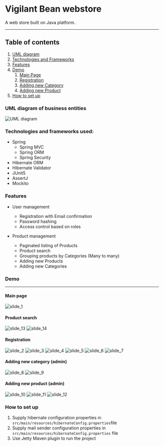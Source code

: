 # Vigilant Bean webstore

A web store built on Java platform.

---

## Table of contents
1. [UML diagram](#UML)
2. [Technologies and Frameworks](#technologies)
3. [Features](#features)
4. [Demo](#showcase)
    1. [Main Page](#showcaseMainPage)
    2. [Registration](#showcaseRegistration)
    3. [Adding new Category](#showcaseNewCategory)
    4. [Adding new Product](#showcaseNewProduct)
5. [How to set up](#howToSetUp)    


<a name="UML"></a>
### UML diagram of business entities
![UML diagram](VB_UML.svg)

<a name="technologies"></a>
### Technologies and frameworks used:
* Spring
    * Spring MVC
    * Spring ORM
    * Spring Security
* Hibernate ORM
* Hibernate Validator
* JUnit5
* AssertJ  
* Mockito

<a name="features"></a>
### Features
* User management
  * Registration with Email confirmation
  * Password hashing  
  * Access control based on roles
  
* Product management
    * Paginated listing of Products
    * Product search  
    * Grouping products by Categories (Many to many)
    * Adding new Products
    * Adding new Categories

<a name="showcase"></a>
### Demo

---
<a name="showcaseMainPage"></a>
#### Main page
![slide_1](showcase/1.jpg)

<a name="showcaseProductSearch"></a>
#### Product search
![slide_13](showcase/13.png)
![slide_14](showcase/14.png)

<a name="showcaseRegistration"></a>
#### Registration
![slide_2](showcase/2.jpg)
![slide_3](showcase/3.jpg)
![slide_4](showcase/4.jpg)
![slide_5](showcase/5.jpg)
![slide_6](showcase/6.jpg)
![slide_7](showcase/7.jpg)

<a name="showcaseNewCategory"></a>
#### Adding new category (admin)
![slide_8](showcase/8.jpg)
![slide_9](showcase/9.jpg)

<a name="showcaseNewProduct"></a>
#### Adding new product (admin)
![slide_10](showcase/10.PNG)
![slide_11](showcase/11.PNG)
![slide_12](showcase/12.PNG)


<a name="howToSetUp"></a>
### How to set up
1. Supply hibernate configuration properties in
```src/main/resources/hibernateConfig.properties```file
2. Supply mail sender configuration properties in 
   ```src/main/resources/hibernateConfig.properties``` file
3. Use Jetty Maven plugin to run the project


    

  
